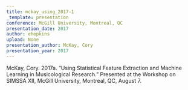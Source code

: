 ```yaml
---
title: mckay_using_2017-1
_template: presentation
conference: McGill University, Montreal, QC
presentation_date: 2017
author: ehopkins
upload: None
presentation_author: McKay, Cory
presentation_year: 2017
---
```

McKay, Cory. 2017a. “Using Statistical Feature Extraction and Machine Learning in Musicological Research.” Presented at the Workshop on SIMSSA XII, McGill University, Montreal, QC, August 7.
